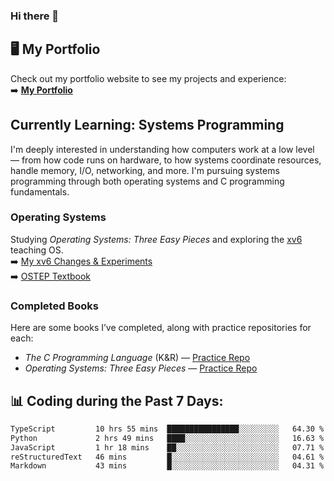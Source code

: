 ### Hi there 🌱  

## 🖥️ My Portfolio  
Check out my portfolio website to see my projects and experience:  
➡️ [**My Portfolio**](https://dieg0raf.github.io/)  

## Currently Learning: Systems Programming  

I'm deeply interested in understanding how computers work at a low level — from how code runs on hardware, to how systems coordinate resources, handle memory, I/O, networking, and more. I'm pursuing systems programming through both operating systems and C programming fundamentals.

### Operating Systems  
Studying *Operating Systems: Three Easy Pieces* and exploring the [xv6](https://github.com/Dieg0raf/xv6) teaching OS.  
➡️ [My xv6 Changes & Experiments](https://github.com/Dieg0raf/xv6)  
➡️ [OSTEP Textbook](https://pages.cs.wisc.edu/~remzi/OSTEP/)

### Completed Books  
Here are some books I’ve completed, along with practice repositories for each:  
- *The C Programming Language* (K&R) — [Practice Repo](https://github.com/Dieg0raf/k-and-r-practice)  
- *Operating Systems: Three Easy Pieces* — [Practice Repo](https://github.com/Dieg0raf/os)

## 📊 Coding during the Past 7 Days: 
<!--START_SECTION:waka-->

```txt
TypeScript         10 hrs 55 mins  ████████████████░░░░░░░░░   64.30 %
Python             2 hrs 49 mins   ████░░░░░░░░░░░░░░░░░░░░░   16.63 %
JavaScript         1 hr 18 mins    ██░░░░░░░░░░░░░░░░░░░░░░░   07.71 %
reStructuredText   46 mins         █░░░░░░░░░░░░░░░░░░░░░░░░   04.61 %
Markdown           43 mins         █░░░░░░░░░░░░░░░░░░░░░░░░   04.31 %
```

<!--END_SECTION:waka-->
<!--
**Dieg0raf/Dieg0raf** is a ✨ _special_ ✨ repository because its `README.md` (this file) appears on your GitHub profile.

Here are some ideas to get you started:

- 🔭 I’m currently working on ...
- 🌱 I’m currently learning ...
- 👯 I’m looking to collaborate on ...
- 🤔 I’m looking for help with ...
- 💬 Ask me about ...
- 📫 How to reach me: ...
- 😄 Pronouns: ...
- ⚡ Fun fact: ...
-->
